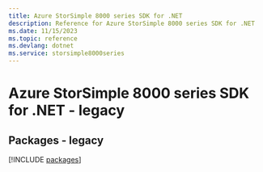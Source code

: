 ```yaml
---
title: Azure StorSimple 8000 series SDK for .NET
description: Reference for Azure StorSimple 8000 series SDK for .NET
ms.date: 11/15/2023
ms.topic: reference
ms.devlang: dotnet
ms.service: storsimple8000series
---
```

# Azure StorSimple 8000 series SDK for .NET - legacy
## Packages - legacy
[!INCLUDE [packages](storsimple-8000-series-index.md)]